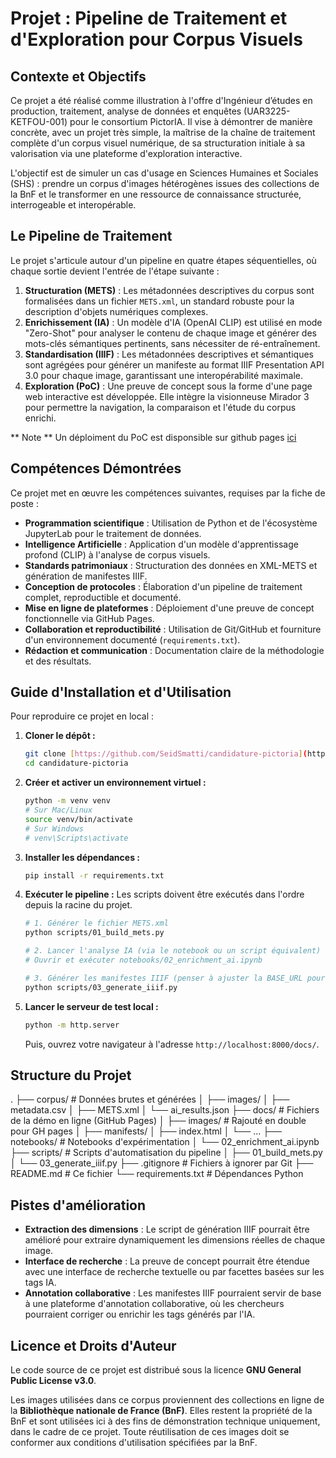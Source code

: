 # Projet : Pipeline de Traitement et d'Exploration pour Corpus Visuels

## Contexte et Objectifs

Ce projet a été réalisé comme illustration à l'offre d'Ingénieur d’études en production, traitement, analyse de données et enquêtes (UAR3225-KETFOU-001) pour le consortium PictorIA. Il vise à démontrer de manière concrète, avec un projet très simple, la maîtrise de la chaîne de traitement complète d'un corpus visuel numérique, de sa structuration initiale à sa valorisation via une plateforme d'exploration interactive.

L'objectif est de simuler un cas d'usage en Sciences Humaines et Sociales (SHS) : prendre un corpus d'images hétérogènes issues des collections de la BnF et le transformer en une ressource de connaissance structurée, interrogeable et interopérable.

## Le Pipeline de Traitement

Le projet s'articule autour d'un pipeline en quatre étapes séquentielles, où chaque sortie devient l'entrée de l'étape suivante :

1.  **Structuration (METS)** : Les métadonnées descriptives du corpus sont formalisées dans un fichier `METS.xml`, un standard robuste pour la description d'objets numériques complexes.
2.  **Enrichissement (IA)** : Un modèle d'IA (OpenAI CLIP) est utilisé en mode "Zero-Shot" pour analyser le contenu de chaque image et générer des mots-clés sémantiques pertinents, sans nécessiter de ré-entraînement.
3.  **Standardisation (IIIF)** : Les métadonnées descriptives et sémantiques sont agrégées pour générer un manifeste au format IIIF Presentation API 3.0 pour chaque image, garantissant une interopérabilité maximale.
4.  **Exploration (PoC)** : Une preuve de concept sous la forme d'une page web interactive est développée. Elle intègre la visionneuse Mirador 3 pour permettre la navigation, la comparaison et l'étude du corpus enrichi.

** Note ** Un déploiment du PoC est disponsible sur github pages [ici](https://github.com/SeidSmatti/candidature-pictoria/deployments/github-pages)

## Compétences Démontrées

Ce projet met en œuvre les compétences suivantes, requises par la fiche de poste :

-   **Programmation scientifique** : Utilisation de Python et de l'écosystème JupyterLab pour le traitement de données.
-   **Intelligence Artificielle** : Application d'un modèle d'apprentissage profond (CLIP) à l'analyse de corpus visuels.
-   **Standards patrimoniaux** : Structuration des données en XML-METS et génération de manifestes IIIF.
-   **Conception de protocoles** : Élaboration d'un pipeline de traitement complet, reproductible et documenté.
-   **Mise en ligne de plateformes** : Déploiement d'une preuve de concept fonctionnelle via GitHub Pages.
-   **Collaboration et reproductibilité** : Utilisation de Git/GitHub et fourniture d'un environnement documenté (`requirements.txt`).
-   **Rédaction et communication** : Documentation claire de la méthodologie et des résultats.

## Guide d'Installation et d'Utilisation

Pour reproduire ce projet en local :

1.  **Cloner le dépôt :**
    ```bash
    git clone [https://github.com/SeidSmatti/candidature-pictoria](https://github.com/SeidSmatti/candidature-pictoria)
    cd candidature-pictoria
    ```

2.  **Créer et activer un environnement virtuel :**
    ```bash
    python -m venv venv
    # Sur Mac/Linux
    source venv/bin/activate
    # Sur Windows
    # venv\Scripts\activate
    ```

3.  **Installer les dépendances :**
    ```bash
    pip install -r requirements.txt
    ```

4.  **Exécuter le pipeline :**
    Les scripts doivent être exécutés dans l'ordre depuis la racine du projet.
    ```bash
    # 1. Générer le fichier METS.xml
    python scripts/01_build_mets.py

    # 2. Lancer l'analyse IA (via le notebook ou un script équivalent)
    # Ouvrir et exécuter notebooks/02_enrichment_ai.ipynb

    # 3. Générer les manifestes IIIF (penser à ajuster la BASE_URL pour un test local)
    python scripts/03_generate_iiif.py
    ```

5.  **Lancer le serveur de test local :**
    ```bash
    python -m http.server
    ```
    Puis, ouvrez votre navigateur à l'adresse `http://localhost:8000/docs/`.

## Structure du Projet
.
├── corpus/               # Données brutes et générées
│   ├── images/
│   ├── metadata.csv
│   ├── METS.xml
│   └── ai_results.json
├── docs/                 # Fichiers de la démo en ligne (GitHub Pages)
│   ├── images/           # Rajouté en double pour GH pages
│   ├── manifests/
│   ├── index.html
│   └── ...
├── notebooks/            # Notebooks d'expérimentation
│   └── 02_enrichment_ai.ipynb
├── scripts/              # Scripts d'automatisation du pipeline
│   ├── 01_build_mets.py
│   └── 03_generate_iiif.py
├── .gitignore            # Fichiers à ignorer par Git
├── README.md             # Ce fichier
└── requirements.txt      # Dépendances Python

## Pistes d'amélioration

-   **Extraction des dimensions** : Le script de génération IIIF pourrait être amélioré pour extraire dynamiquement les dimensions réelles de chaque image.
-   **Interface de recherche** : La preuve de concept pourrait être étendue avec une interface de recherche textuelle ou par facettes basées sur les tags IA.
-   **Annotation collaborative** : Les manifestes IIIF pourraient servir de base à une plateforme d'annotation collaborative, où les chercheurs pourraient corriger ou enrichir les tags générés par l'IA.

## Licence et Droits d'Auteur

Le code source de ce projet est distribué sous la licence **GNU General Public License v3.0**.

Les images utilisées dans ce corpus proviennent des collections en ligne de la **Bibliothèque nationale de France (BnF)**. Elles restent la propriété de la BnF et sont utilisées ici à des fins de démonstration technique uniquement, dans le cadre de ce projet. Toute réutilisation de ces images doit se conformer aux conditions d'utilisation spécifiées par la BnF.

